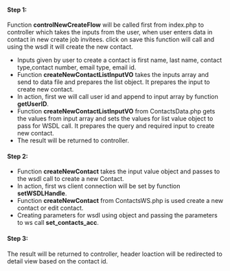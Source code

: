 #### Step 1:

Function **controlNewCreateFlow** will be called first from index.php to controller which takes the inputs from the user, when user enters data in contact in new create job invitees. click on save this function will call and using the wsdl it will create the new contact.

- Inputs given by user to create a contact is first name, last name, contact type,contact number, email type, email id.
- Function **createNewContactListInputVO** takes the inputs array and send to data file and prepares the list object. It prepares the input to create new contact.
- In action, first we will call user id and append to input array by function **getUserID**.
- Function **createNewContactListInputVO** from ContactsData.php gets the values from input array and sets the values for list value object to pass for WSDL call. It prepares the query and required input to create new contact.
- The result will be returned to controller.

#### Step 2:

- Function **createNewContact** takes the input value object and passes to the wsdl call to create a new Contact.
- In action, first ws client connection will be set by function **setWSDLHandle**.
- Function **createNewContact** from ContactsWS.php is used create a new contact or edit contact.
- Creating parameters for wsdl using object and passing the parameters to ws call **set_contacts_acc**.

#### Step 3:

The result will be returned to controller, header loaction will be redirected to detail view based on the contact id.
